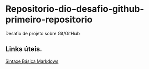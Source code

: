 # Repositorio-dio-desafio-github-primeiro-repositorio
Desafio de projeto sobre Git/GitHub


## Links úteis.
[Sintaxe Básica Markdows](https://www.markdownguide.org/getting-started/)
